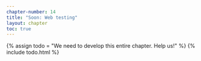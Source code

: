 ```yaml
---
chapter-number: 14
title: "Soon: Web testing"
layout: chapter
toc: true
---
```


{% assign todo = "We need to develop this entire chapter. Help us!" %}
{% include todo.html %}